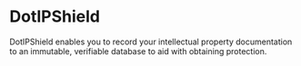 # DotIPShield

DotIPShield enables you to record your intellectual property documentation to an immutable, verifiable database to aid with obtaining protection.
